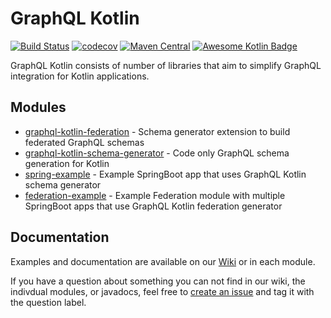 # GraphQL Kotlin

[![Build Status](https://travis-ci.org/ExpediaDotCom/graphql-kotlin.svg?branch=master)](https://travis-ci.org/ExpediaDotCom/graphql-kotlin)
[![codecov](https://codecov.io/gh/ExpediaDotCom/graphql-kotlin/branch/master/graph/badge.svg)](https://codecov.io/gh/ExpediaDotCom/graphql-kotlin)
[![Maven Central](https://img.shields.io/maven-central/v/com.expedia/graphql-kotlin.svg?label=maven%20central)](https://search.maven.org/artifact/com.expedia/graphql-kotlin)
[![Awesome Kotlin Badge](https://kotlin.link/awesome-kotlin.svg)](https://github.com/KotlinBy/awesome-kotlin)

GraphQL Kotlin consists of number of libraries that aim to simplify GraphQL integration for Kotlin applications.

## Modules

* [graphql-kotlin-federation](/graphql-kotlin-federation) - Schema generator extension to build federated GraphQL schemas
* [graphql-kotlin-schema-generator](/graphql-kotlin-schema-generator) - Code only GraphQL schema generation for Kotlin
* [spring-example](/spring-example) - Example SpringBoot app that uses GraphQL Kotlin schema generator
* [federation-example](/federation-example) - Example Federation module with multiple SpringBoot apps that use GraphQL Kotlin federation generator

## Documentation

Examples and documentation are available on our [Wiki](https://github.com/ExpediaDotCom/graphql-kotlin/wiki) or in each module.

If you have a question about something you can not find in our wiki, the indivdual modules, or javadocs, feel free to [create an issue](https://github.com/ExpediaDotCom/graphql-kotlin/issues) and tag it with the question label.
